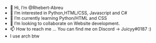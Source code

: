 - 👋 Hi, I’m @Rhebert-Abreu
- 👀 I’m interested in Python,HTML/CSS, Javascript and C#
- 🌱 I’m currently learning Python/HTML and CSS
- 💞️ I’m looking to collaborate on Website development.
- 📫 How to reach me ... You can find me on Discord -> Juicyy#0187 :)
- I use arch btw
